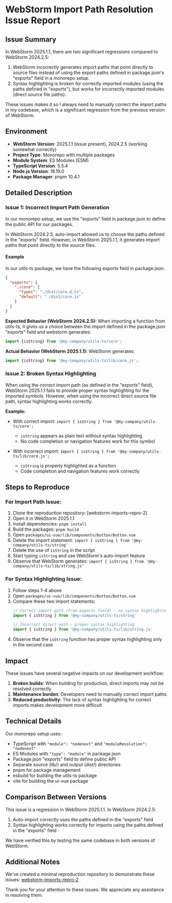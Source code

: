 # WebStorm Import Path Resolution Issue Report

## Issue Summary

In WebStorm 2025.1.1, there are two significant regressions compared to WebStorm 2024.2.5:

1. WebStorm incorrectly generates import paths that point directly to source files instead of using the export paths
   defined in package.json's "exports" field in a monorepo setup.
2. Syntax highlighting is broken for correctly imported modules (using the paths defined in "exports"), but works for
   incorrectly imported modules (direct source file paths).

These issues makes it so I always need to manually correct the import paths in my codebase, which is a significant
regression from the previous version of WebStorm.

## Environment

- **WebStorm Version**: 2025.1.1 (issue present), 2024.2.5 (working somewhat correctly)
- **Project Type**: Monorepo with multiple packages
- **Module System**: ES Modules (ESM)
- **TypeScript Version**: 5.5.4
- **Node.js Version**: 18.19.0
- **Package Manager**: pnpm 10.4.1

## Detailed Description

### Issue 1: Incorrect Import Path Generation

In our monorepo setup, we use the "exports" field in package.json to define the public API for our packages.

In WebStorm 2024.2.5, auto-import allowed us to choose the paths defined in the "exports" field. However, in WebStorm
2025.1.1, it generates import paths that point directly to the source files.

#### Example

In our utils-ts package, we have the following exports field in package.json:

```json
{
  "exports": {
    "./core": {
      "types": "./dist/core.d.ts",
      "default": "./dist/core.js"
    }
  }
}
```

**Expected Behavior (WebStorm 2024.2.5):**
When importing a function from utils-ts, it gives us a choice between the import defined in the package.json "exports"
field and webstorm generates:

```typescript
import {isString} from '@my-company/utils-ts/core';
```

**Actual Behavior (WebStorm 2025.1.1):**
WebStorm generates:

```typescript
import {isString} from '@my-company/utils-ts/lib/core.js';
```

### Issue 2: Broken Syntax Highlighting

When using the correct import path (as defined in the "exports" field), WebStorm 2025.1.1 fails to provide proper syntax
highlighting for the imported symbols. However, when using the incorrect direct source file path, syntax highlighting
works correctly.

**Example:**

- With correct import: `import { isString } from '@my-company/utils-ts/core';`
    - `isString` appears as plain text without syntax highlighting
    - No code completion or navigation features work for this symbol

- With incorrect import: `import { isString } from '@my-company/utils-ts/lib/core.js';`
    - `isString` is properly highlighted as a function
    - Code completion and navigation features work correctly

## Steps to Reproduce

### For Import Path Issue:

1. Clone the reproduction repository: [webstorm-imports-repro-2]
2. Open it in WebStorm 2025.1.1
3. Install dependencies: `pnpm install`
4. Build the packages: `pnpm build`
5. Open `packages/ui-vue/lib/components/Button/Button.vue`
6. Delete the import statement: `import { isString } from '@my-company/utils-ts/string'`
7. Delete the use of `isString` in the script
8. Start typing `isString` and use WebStorm's auto-import feature
9. Observe that WebStorm generates: `import { isString } from '@my-company/utils-ts/lib/string.js'`

### For Syntax Highlighting Issue:

1. Follow steps 1-4 above
2. Open `packages/ui-vue/lib/components/Button/Button.vue`
3. Compare these two import statements:
   ```typescript
   // Correct import path (from exports field) - no syntax highlighting
   import { isString } from '@my-company/utils-ts/string'
   
   // Incorrect direct path - proper syntax highlighting
   import { isString } from '@my-company/utils-ts/lib/string.js'
   ```
4. Observe that the `isString` function has proper syntax highlighting only in the second case

## Impact

These issues have several negative impacts on our development workflow:

1. **Broken builds**: When building for production, direct imports may not be resolved correctly
2. **Maintenance burden**: Developers need to manually correct import paths
3. **Reduced productivity**: The lack of syntax highlighting for correct imports makes development more difficult

## Technical Details

Our monorepo setup uses:

- TypeScript with `"module": "nodenext"` and `"moduleResolution": "nodenext"`
- ES Modules with `"type": "module"` in package.json
- Package.json "exports" field to define public API
- Separate source (lib/) and output (dist/) directories
- pnpm for package management
- esbuild for building the utils-ts package
- vite for building the ui-vue package

## Comparison Between Versions

This issue is a regression in WebStorm 2025.1.1. In WebStorm 2024.2.5:

1. Auto-import correctly uses the paths defined in the "exports" field
2. Syntax highlighting works correctly for imports using the paths defined in the "exports" field

We have verified this by testing the same codebase in both versions of WebStorm.

## Additional Notes

We've created a minimal reproduction repository to demonstrate these
issues: [webstorm-imports-repro-2](https://github.com/gdseck/webstorm-imports-repro)

Thank you for your attention to these issues. We appreciate any assistance in resolving them.